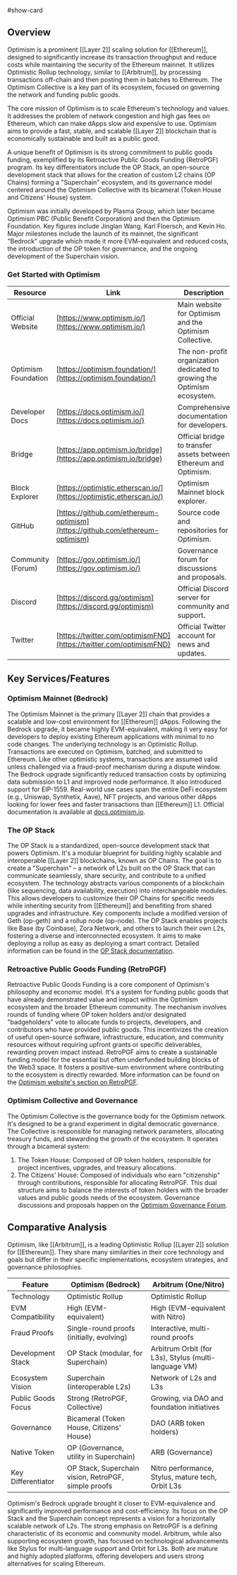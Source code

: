 #show-card

## Overview

Optimism is a prominent [[Layer 2]] scaling solution for [[Ethereum]], designed to significantly increase its transaction throughput and reduce costs while maintaining the security of the Ethereum mainnet. It utilizes Optimistic Rollup technology, similar to [[Arbitrum]], by processing transactions off-chain and then posting them in batches to Ethereum. The Optimism Collective is a key part of its ecosystem, focused on governing the network and funding public goods.

The core mission of Optimism is to scale Ethereum's technology and values. It addresses the problem of network congestion and high gas fees on Ethereum, which can make dApps slow and expensive to use. Optimism aims to provide a fast, stable, and scalable [[Layer 2]] blockchain that is economically sustainable and built as a public good.

A unique benefit of Optimism is its strong commitment to public goods funding, exemplified by its Retroactive Public Goods Funding (RetroPGF) program. Its key differentiators include the OP Stack, an open-source development stack that allows for the creation of custom L2 chains (OP Chains) forming a "Superchain" ecosystem, and its governance model centered around the Optimism Collective with its bicameral (Token House and Citizens' House) system.

Optimism was initially developed by Plasma Group, which later became Optimism PBC (Public Benefit Corporation) and then the Optimism Foundation. Key figures include Jinglan Wang, Karl Floersch, and Kevin Ho. Major milestones include the launch of its mainnet, the significant "Bedrock" upgrade which made it more EVM-equivalent and reduced costs, the introduction of the OP token for governance, and the ongoing development of the Superchain vision.

### Get Started with Optimism

| Resource            | Link                                                                         | Description                                                              |
| ------------------- | ---------------------------------------------------------------------------- | ------------------------------------------------------------------------ |
| Official Website    | [https://www.optimism.io/](https://www.optimism.io/)                         | Main website for Optimism and the Optimism Collective.                   |
| Optimism Foundation | [https://optimism.foundation/](https://optimism.foundation/)                 | The non-profit organization dedicated to growing the Optimism ecosystem. |
| Developer Docs      | [https://docs.optimism.io/](https://docs.optimism.io/)                       | Comprehensive documentation for developers.                              |
| Bridge              | [https://app.optimism.io/bridge](https://app.optimism.io/bridge)             | Official bridge to transfer assets between Ethereum and Optimism.        |
| Block Explorer      | [https://optimistic.etherscan.io/](https://optimistic.etherscan.io/)         | Optimism Mainnet block explorer.                                         |
| GitHub              | [https://github.com/ethereum-optimism](https://github.com/ethereum-optimism) | Source code and repositories for Optimism.                               |
| Community (Forum)   | [https://gov.optimism.io/](https://gov.optimism.io/)                         | Governance forum for discussions and proposals.                          |
| Discord             | [https://discord.gg/optimism](https://discord.gg/optimism)                   | Official Discord server for community and support.                       |
| Twitter             | [https://twitter.com/optimismFND](https://twitter.com/optimismFND)           | Official Twitter account for news and updates.                           |

## Key Services/Features

### Optimism Mainnet (Bedrock)

The Optimism Mainnet is the primary [[Layer 2]] chain that provides a scalable and low-cost environment for [[Ethereum]] dApps. Following the Bedrock upgrade, it became highly EVM-equivalent, making it very easy for developers to deploy existing Ethereum applications with minimal to no code changes.
The underlying technology is an Optimistic Rollup. Transactions are executed on Optimism, batched, and submitted to Ethereum. Like other optimistic systems, transactions are assumed valid unless challenged via a fraud-proof mechanism during a dispute window. The Bedrock upgrade significantly reduced transaction costs by optimizing data submission to L1 and improved node performance. It also introduced support for EIP-1559.
Real-world use cases span the entire DeFi ecosystem (e.g., Uniswap, Synthetix, Aave), NFT projects, and various other dApps looking for lower fees and faster transactions than [[Ethereum]] L1. Official documentation is available at [docs.optimism.io](https://docs.optimism.io/).

### The OP Stack

The OP Stack is a standardized, open-source development stack that powers Optimism. It's a modular blueprint for building highly scalable and interoperable [[Layer 2]] blockchains, known as OP Chains. The goal is to create a "Superchain" – a network of L2s built on the OP Stack that can communicate seamlessly, share security, and contribute to a unified ecosystem.
The technology abstracts various components of a blockchain (like sequencing, data availability, execution) into interchangeable modules. This allows developers to customize their OP Chains for specific needs while inheriting security from [[Ethereum]] and benefiting from shared upgrades and infrastructure. Key components include a modified version of Geth (op-geth) and a rollup node (op-node).
The OP Stack enables projects like Base (by Coinbase), Zora Network, and others to launch their own L2s, fostering a diverse and interconnected ecosystem. It aims to make deploying a rollup as easy as deploying a smart contract. Detailed information can be found in the [OP Stack documentation](https://stack.optimism.io/).

### Retroactive Public Goods Funding (RetroPGF)

Retroactive Public Goods Funding is a core component of Optimism's philosophy and economic model. It's a system for funding public goods that have already demonstrated value and impact within the Optimism ecosystem and the broader Ethereum community.
The mechanism involves rounds of funding where OP token holders and/or designated "badgeholders" vote to allocate funds to projects, developers, and contributors who have provided public goods. This incentivizes the creation of useful open-source software, infrastructure, education, and community resources without requiring upfront grants or specific deliverables, rewarding proven impact instead.
RetroPGF aims to create a sustainable funding model for the essential but often underfunded building blocks of the Web3 space. It fosters a positive-sum environment where contributing to the ecosystem is directly rewarded. More information can be found on the [Optimism website's section on RetroPGF](https://www.optimism.io/retropgf).

### Optimism Collective and Governance

The Optimism Collective is the governance body for the Optimism network. It's designed to be a grand experiment in digital democratic governance. The Collective is responsible for managing network parameters, allocating treasury funds, and stewarding the growth of the ecosystem.
It operates through a bicameral system:

1.  The Token House: Composed of OP token holders, responsible for project incentives, upgrades, and treasury allocations.
2.  The Citizens' House: Composed of individuals who earn "citizenship" through contributions, responsible for allocating RetroPGF.
    This dual structure aims to balance the interests of token holders with the broader values and public goods needs of the ecosystem. Governance discussions and proposals happen on the [Optimism Governance Forum](https://gov.optimism.io/).

## Comparative Analysis

Optimism, like [[Arbitrum]], is a leading Optimistic Rollup [[Layer 2]] solution for [[Ethereum]]. They share many similarities in their core technology and goals but differ in their specific implementations, ecosystem strategies, and governance philosophies.

| Feature            | Optimism (Bedrock)                                   | Arbitrum (One/Nitro)                                 |
| ------------------ | ---------------------------------------------------- | ---------------------------------------------------- |
| Technology         | Optimistic Rollup                                    | Optimistic Rollup                                    |
| EVM Compatibility  | High (EVM-equivalent)                                | High (EVM-equivalent with Nitro)                     |
| Fraud Proofs       | Single-round proofs (initially, evolving)            | Interactive, multi-round proofs                      |
| Development Stack  | OP Stack (modular, for Superchain)                   | Arbitrum Orbit (for L3s), Stylus (multi-language VM) |
| Ecosystem Vision   | Superchain (interoperable L2s)                       | Network of L2s and L3s                               |
| Public Goods Focus | Strong (RetroPGF, Collective)                        | Growing, via DAO and foundation initiatives          |
| Governance         | Bicameral (Token House, Citizens' House)             | DAO (ARB token holders)                              |
| Native Token       | OP (Governance, utility in Superchain)               | ARB (Governance)                                     |
| Key Differentiator | OP Stack, Superchain vision, RetroPGF, simple proofs | Nitro performance, Stylus, mature tech, Orbit L3s    |

Optimism's Bedrock upgrade brought it closer to EVM-equivalence and significantly improved performance and cost-efficiency. Its focus on the OP Stack and the Superchain concept represents a vision for a horizontally scalable network of L2s. The strong emphasis on RetroPGF is a defining characteristic of its economic and community model. Arbitrum, while also supporting ecosystem growth, has focused on technological advancements like Stylus for multi-language support and Orbit for L3s. Both are mature and highly adopted platforms, offering developers and users strong alternatives for scaling Ethereum.
